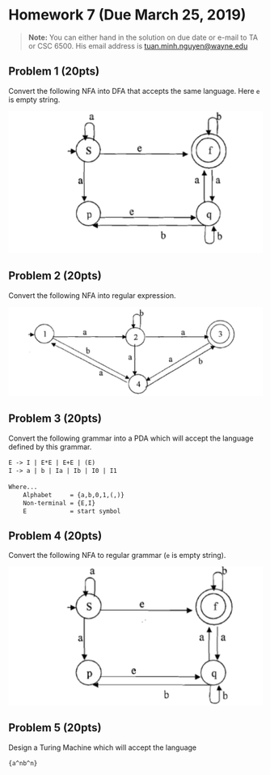 # Homework 7 (Due March 25, 2019)

> **Note:** You can either hand in the solution on due date or e-mail to TA
> or CSC 6500. His email address is tuan.minh.nguyen@wayne.edu

## Problem 1 (20pts)

Convert the following NFA into DFA that accepts the same language. Here `e` is empty string.

![](assets/image1.png)

## Problem 2 (20pts)

Convert the following NFA into regular expression.

![](assets/image2.png)  

## Problem 3 (20pts)

Convert the following grammar into a PDA which will accept the language defined by this grammar.


```
E -> I | E*E | E+E | (E)
I -> a | b | Ia | Ib | I0 | I1

Where...
    Alphabet     = {a,b,0,1,(,)}
    Non-terminal = {E,I}
    E            = start symbol
```

## Problem 4 (20pts)

Convert the following NFA to regular grammar (`e` is empty string).

![](assets/image3.png)

## Problem 5 (20pts)

Design a Turing Machine which will accept the language

```
{a^nb^n}
```
